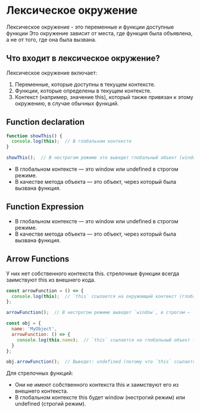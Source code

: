 # Лексическое окружение
Лексическое окружение - это переменные и функции доступные функции
Это окружение зависит от места, где функция была объявлена, а не от того, где она была вызвана.

## Что входит в лексическое окружение?
Лексическое окружение включает:
1. Переменные, которые доступны в текущем контексте.
2. Функции, которые определены в текущем контексте.
3. Контекст (например, значение this), который также привязан к этому окружению, в случае обычных функций.

## Function declaration
```js 
function showThis() {
  console.log(this);  // В глобальном контексте
}

showThis();  // В нестрогом режиме это выведет глобальный объект (window в браузере). В строгом undefined
```

- В глобальном контексте — это window или undefined в строгом режиме.
- В качестве метода объекта — это объект, через который была вызвана функция.

## Function Expression
- В глобальном контексте — это window или undefined в строгом режиме.
- В качестве метода объекта — это объект, через который была вызвана функция.

## Arrow Functions
У них нет собственного контекста this.
стрелочные функции всегда заимствуют this из внешнего кода.
```js
const arrowFunction = () => {
  console.log(this);  // `this` ссылается на окружающий контекст (глобальный объект или undefined)
};

arrowFunction();  // В нестрогом режиме выведет `window`, в строгом — `undefined`
```

```js
const obj = {
  name: 'MyObject',
  arrowFunction: () => {
    console.log(this.name);  // `this` ссылается на глобальный объект (window или undefined)
  }
};

obj.arrowFunction();  // Выведет: undefined (потому что `this` ссылается на глобальный объект)
```
Для стрелочных функций:
- Они не имеют собственного контекста this и заимствуют его из внешнего контекста.
- В глобальном контексте this будет window (нестрогий режим) или undefined (строгий режим).
